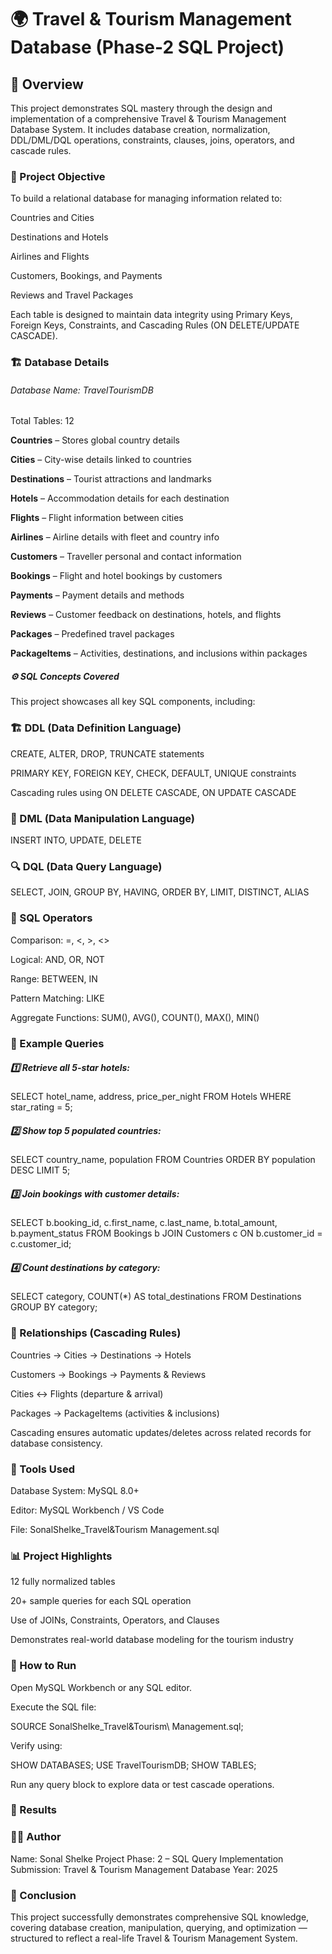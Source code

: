 # 🌍 Travel & Tourism Management Database (Phase-2 SQL Project)
## 📘 Overview

This project demonstrates SQL mastery through the design and implementation of a comprehensive Travel & Tourism Management Database System.
It includes database creation, normalization, DDL/DML/DQL operations, constraints, clauses, joins, operators, and cascade rules.

### 🧩 Project Objective

To build a relational database for managing information related to:

Countries and Cities

Destinations and Hotels

Airlines and Flights

Customers, Bookings, and Payments

Reviews and Travel Packages

Each table is designed to maintain data integrity using Primary Keys, Foreign Keys, Constraints, and Cascading Rules (ON DELETE/UPDATE CASCADE).

### 🏗️ Database Details

###### Database Name: TravelTourismDB

Total Tables: 12

**Countries** – Stores global country details

**Cities** – City-wise details linked to countries

**Destinations** – Tourist attractions and landmarks

**Hotels** – Accommodation details for each destination

**Flights** – Flight information between cities

**Airlines** – Airline details with fleet and country info

**Customers** – Traveller personal and contact information

**Bookings** – Flight and hotel bookings by customers

**Payments** – Payment details and methods

**Reviews** – Customer feedback on destinations, hotels, and flights

**Packages** – Predefined travel packages

**PackageItems** – Activities, destinations, and inclusions within packages

##### ⚙️ SQL Concepts Covered

This project showcases all key SQL components, including:

### 🏗️ DDL (Data Definition Language)

CREATE, ALTER, DROP, TRUNCATE statements

PRIMARY KEY, FOREIGN KEY, CHECK, DEFAULT, UNIQUE constraints

Cascading rules using ON DELETE CASCADE, ON UPDATE CASCADE

### 💾 DML (Data Manipulation Language)

INSERT INTO, UPDATE, DELETE

### 🔍 DQL (Data Query Language)

SELECT, JOIN, GROUP BY, HAVING, ORDER BY, LIMIT, DISTINCT, ALIAS

### 🔢 SQL Operators

Comparison: =, <, >, <>

Logical: AND, OR, NOT

Range: BETWEEN, IN

Pattern Matching: LIKE

Aggregate Functions: SUM(), AVG(), COUNT(), MAX(), MIN()

### 🧠 Example Queries
##### 1️⃣ Retrieve all 5-star hotels:
SELECT hotel_name, address, price_per_night
FROM Hotels
WHERE star_rating = 5;

##### 2️⃣ Show top 5 populated countries:
SELECT country_name, population
FROM Countries
ORDER BY population DESC
LIMIT 5;

##### 3️⃣ Join bookings with customer details:
SELECT b.booking_id, c.first_name, c.last_name, b.total_amount, b.payment_status
FROM Bookings b
JOIN Customers c ON b.customer_id = c.customer_id;

##### 4️⃣ Count destinations by category:
SELECT category, COUNT(*) AS total_destinations
FROM Destinations
GROUP BY category;

### 🔄 Relationships (Cascading Rules)

Countries → Cities → Destinations → Hotels

Customers → Bookings → Payments & Reviews

Cities ↔ Flights (departure & arrival)

Packages → PackageItems (activities & inclusions)

Cascading ensures automatic updates/deletes across related records for database consistency.

### 🧰 Tools Used

Database System: MySQL 8.0+

Editor: MySQL Workbench / VS Code

File: SonalShelke_Travel&Tourism Management.sql

### 📊 Project Highlights

12 fully normalized tables

20+ sample queries for each SQL operation

Use of JOINs, Constraints, Operators, and Clauses

Demonstrates real-world database modeling for the tourism industry

### 🚀 How to Run

Open MySQL Workbench or any SQL editor.

Execute the SQL file:

SOURCE SonalShelke_Travel&Tourism\ Management.sql;


Verify using:

SHOW DATABASES;
USE TravelTourismDB;
SHOW TABLES;


Run any query block to explore data or test cascade operations.

### 📸 Results


### 🧑‍💻 Author

Name: Sonal Shelke
Project Phase: 2 – SQL Query Implementation
Submission: Travel & Tourism Management Database
Year: 2025

### 🏁 Conclusion

This project successfully demonstrates comprehensive SQL knowledge, covering database creation, manipulation, querying, and optimization — structured to reflect a real-life Travel & Tourism Management System.
